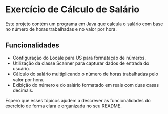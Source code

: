 # Exercício de Cálculo de Salário

Este projeto contém um programa em Java que calcula o salário com base no número de horas trabalhadas e no valor por hora.

## Funcionalidades

- Configuração do Locale para US para formatação de números.
- Utilização da classe Scanner para capturar dados de entrada do usuário.
- Cálculo do salário multiplicando o número de horas trabalhadas pelo valor por hora.
- Exibição do número e do salário formatado em reais com duas casas decimais.

Espero que esses tópicos ajudem a descrever as funcionalidades do exercício de forma clara e organizada no seu README.
